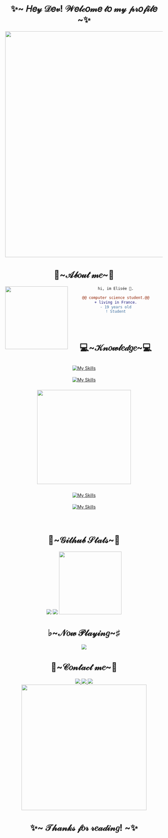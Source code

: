 <body>
  <h1 align="center">✨~ 𝐻𝑒𝓎 𝒟𝑒𝓋! 𝒲𝑒𝓁𝒸𝑜𝓂𝑒 𝓉𝑜 𝓂𝓎 𝓅𝓇𝑜𝒻𝒾𝓁𝑒  ~✨</h1>
  
<div align="center">
  <img width="720" height="auto" src=https://64.media.tumblr.com/d0c4d9589a95b7057aaa550e5005e7d8/tumblr_nstg33QNmh1tydz8to1_500.gif>
</div>
  
 
<h1 align="center">🦊~𝒜𝒷𝑜𝓊𝓉 𝓂𝑒~🦊</h1>
  
<div align="center">
<img align="left" height="200" src="https://media.giphy.com/media/ao9DUiTKH60XS/giphy.gif"/>

```diff
hi, im Elisée 🔮.

@@ computer science student.@@
+ living in France.
- 19 years old
! Student
```
 </div>
 
 <br>
 <br>
  
 <h1 align="center">💻~𝒦𝓃𝑜𝓌𝓁𝑒𝒹𝑔𝑒~💻</h1>
 
 <div align=center>
 <p>
      <a href="https://skillicons.dev">
        <img style="margin: 10px"src="https://skillicons.dev/icons?i=bash,linux,latex,discord,docker&perline=8"alt="My Skills"/> 
       <br>
        <img style="margin: 10px"src="https://skillicons.dev/icons?i=github,blender,discord,idea,visualstudio,vscode,eclipse,qt&perline=8"alt="My Skills"/> 
       <br>
    </a>
</p>
 <img width="auto" height="300" src=[https://media.tenor.com/SJm4sB2n5FcAAAAi/aggretsuko-retsuko.gif](https://external-preview.redd.it/ZweguEb4QM39MMVCD1RS7IYTxb3yUsEtMpTjMDlBsHA.gif?s=41a18b21d7a3bb44e0756956482a56a6e3c7de97)> <a href="https://skillicons.dev">
  
 <br>
       
 <p>      
       <a href="https://skillicons.dev">
        <img style="margin: 10px"src="https://skillicons.dev/icons?i=java,py,c,cpp,cs,dotnet&perline=8"alt="My Skills"/> 
       <br>
        <img style="margin: 10px"src="https://skillicons.dev/icons?i=css,html,javascript,php,sqlite,mysql&perline=8"alt="My Skills"/> 
       </a>
     
</p>
   </div>
 <br>
   
  <h1 align="center">🐣~𝒢𝒾𝓉𝒽𝓊𝒷 𝒮𝓉𝒶𝓉𝓈~🐣</h1>
  
<div align="center">
  <img src="https://github-readme-stats.vercel.app/api?username=EliseeLeydier&hide_border=true&theme=radical&show_icons=true" />
  <img src="https://github-readme-stats.vercel.app/api/top-langs/?username=EliseeLeydier&hide_border=true&theme=radical&langs_count=6)" />
 <img height="200" src="https://i.pinimg.com/originals/70/84/f1/7084f1a3cb53af935bd63eaecaa39990.gif"/>
 </div> 
  
<h1 align="center">♭~𝒩𝑜𝓌 𝒫𝓁𝒶𝓎𝒾𝓃𝑔~♯</h1>
  
<div align="center">

<img src="https://now-play.vercel.app/api/generate?uid=99570831-c087-4f31-b7f7-2c3584f6624a&bar&theme=dark"/>
<!-- ![now playing](https://now-play.vercel.app/api/generate?uid=99570831-c087-4f31-b7f7-2c3584f6624a) -->
 </div>

  <h1 align="center">🌸~𝒞𝑜𝓃𝓉𝒶𝒸𝓉 𝓂𝑒~🌸</h1>
  
  <div align="center">
  <a href="https://www.linkedin.com/in/elisee-leydier-34b011223/">
  <img src="https://img.shields.io/badge/LinkedIn-0077B5?style=for-the-badge&logo=linkedin&logoColor=white" target="_blank" rel="noopener noreferrer">
  </a>
  <a href="https://github.com/EliseeLeydier">
  <img src="https://img.shields.io/badge/-GitHub-181717?style=for-the-badge&logo=GitHub&logoColor=white'" target="_blank" rel="noopener noreferrer">
  </a>
  <a href="https://discord.gg/[calliouxes]#2043" >
  <img src="https://img.shields.io/badge/Discord-7289DA?style=for-the-badge&logo=discord&logoColor=white" target="_blank" rel="noopener noreferrer">
  </a>
  <br>
  <img src="https://media.tenor.com/1bHd8IYsNToAAAAC/amaama-to-inazuma-tsumugi.gif" width="400" height="auto">
</div>
  
  <h1 align="center">✨~ 𝒯𝒽𝒶𝓃𝓀𝓈 𝒻𝑜𝓇 𝓇𝑒𝒶𝒹𝒾𝓃𝑔! ~✨</h1>
 
  </body>
